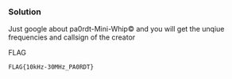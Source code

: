 ### Solution

Just google about pa0rdt-Mini-Whip© and you will get the unqiue frequencies and callsign of the creator

FLAG
```
FLAG{10kHz-30MHz_PA0RDT}
```
